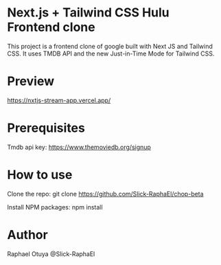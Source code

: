 # Next.js + Tailwind CSS Hulu Frontend clone
This project is a frontend clone of google built with Next JS and Tailwind CSS. It uses TMDB API and the new Just-in-Time Mode for Tailwind CSS.

# Preview
https://nxtjs-stream-app.vercel.app/

# Prerequisites
Tmdb api key: https://www.themoviedb.org/signup

# How to use
Clone the repo: git clone https://github.com/Slick-RaphaEl/chop-beta

Install NPM packages: npm install

# Author
Raphael Otuya @Slick-RaphaEl
